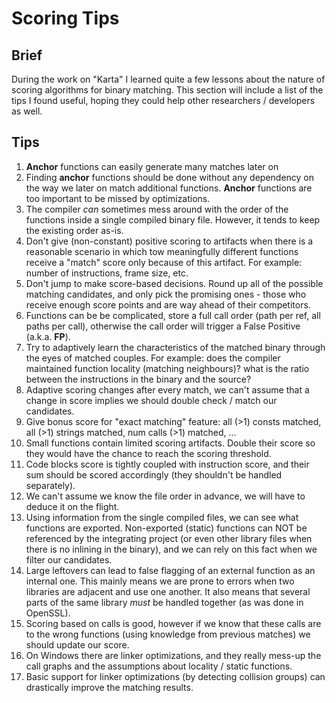 Scoring Tips
==========
Brief
------
During the work on "Karta" I learned quite a few lessons about the nature of scoring algorithms for binary matching. This section will include a list of the tips I found useful, hoping they could help other researchers / developers as well.

Tips
-----
1. **Anchor** functions can easily generate many matches later on
2. Finding **anchor** functions should be done without any dependency on  the way we later on match additional functions. **Anchor** functions are too important to be missed by optimizations.
3. The compiler *can* sometimes mess around with the order of the functions inside a single compiled binary file. However, it tends to keep the existing order as-is.
4. Don't give (non-constant) positive scoring to artifacts when there is a reasonable scenario in which tow meaningfully different functions receive a "match" score only because of this artifact. For example: number of instructions, frame size, etc.
5. Don't jump to make score-based decisions. Round up all of the possible matching candidates, and only pick the promising ones - those who receive enough score points and are way ahead of their competitors.
6. Functions can be be complicated, store a full call order (path per ref, all paths per call), otherwise the call order will trigger a False Positive (a.k.a. **FP**).
7. Try to adaptively learn the characteristics of the matched binary through the eyes of matched couples. For example: does the compiler maintained function locality (matching neighbours)? what is the ratio between the instructions in the binary and the source?
8. Adaptive scoring changes after every match, we can't assume that a change in score implies we should double check / match our candidates.
9. Give bonus score for "exact matching" feature: all (>1) consts matched, all (>1) strings matched, num calls (>1) matched, ...
10. Small functions contain limited scoring artifacts. Double their score so they would have the chance to reach the scoring threshold.
11. Code blocks score is tightly coupled with instruction score, and their sum should be scored accordingly (they shouldn't be handled separately).
12. We can't assume we know the file order in advance, we will have to deduce it on the flight.
13. Using information from the single compiled files, we can see what functions are exported. Non-exported (static) functions can NOT be referenced by the integrating project (or even other library files when there is no inlining in the binary), and we can rely on this fact when we filter our candidates.
14. Large leftovers can lead to false flagging of an external function as an internal one. This mainly means we are prone to errors when two libraries are adjacent and use one another. It also means that several parts of the same library *must* be handled together (as was done in OpenSSL).
15. Scoring based on calls is good, however if we know that these calls are to the wrong functions (using knowledge from previous matches) we should update our score.
16. On Windows there are linker optimizations, and they really mess-up the call graphs and the assumptions about locality / static functions.
17. Basic support for linker optimizations (by detecting collision groups) can drastically improve the matching results.
 